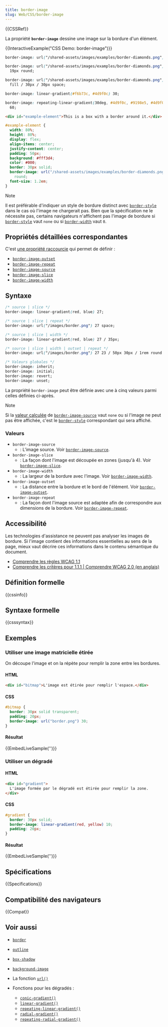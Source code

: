 ```yaml
---
title: border-image
slug: Web/CSS/border-image
---
```


{{CSSRef}}

La propriété **`border-image`** dessine une image sur la bordure d'un élément.

{{InteractiveExample("CSS Demo: border-image")}}

```css interactive-example-choice
border-image: url("/shared-assets/images/examples/border-diamonds.png") 30;
```

```css interactive-example-choice
border-image: url("/shared-assets/images/examples/border-diamonds.png") 30 /
  19px round;
```

```css interactive-example-choice
border-image: url("/shared-assets/images/examples/border-diamonds.png") 30
  fill / 30px / 30px space;
```

```css interactive-example-choice
border-image: linear-gradient(#f6b73c, #4d9f0c) 30;
```

```css interactive-example-choice
border-image: repeating-linear-gradient(30deg, #4d9f0c, #9198e5, #4d9f0c 20px)
  60;
```

```html interactive-example
<div id="example-element">This is a box with a border around it.</div>
```

```css interactive-example
#example-element {
  width: 80%;
  height: 80%;
  display: flex;
  align-items: center;
  justify-content: center;
  padding: 50px;
  background: #fff3d4;
  color: #000;
  border: 30px solid;
  border-image: url("/shared-assets/images/examples/border-diamonds.png") 30
    round;
  font-size: 1.2em;
}
```

> [!NOTE]
> Il est préférable d'indiquer un style de bordure distinct avec [`border-style`](/fr/docs/Web/CSS/border-style) dans le cas où l'image ne chargerait pas. Bien que la spécification ne le nécessite pas, certains navigateurs n'affichent pas l'image de bordure si [`border-style`](/fr/docs/Web/CSS/border-style) vaut `none` ou si [`border-width`](/fr/docs/Web/CSS/border-width) vaut `0`.

## Propriétés détaillées correspondantes

C'est [une propriété raccourcie](/fr/docs/Web/CSS/Shorthand_properties) qui permet de définir&nbsp;:

- [`border-image-outset`](/fr/docs/Web/CSS/border-image-outset)
- [`border-image-repeat`](/fr/docs/Web/CSS/border-image-repeat)
- [`border-image-source`](/fr/docs/Web/CSS/border-image-source)
- [`border-image-slice`](/fr/docs/Web/CSS/border-image-slice)
- [`border-image-width`](/fr/docs/Web/CSS/border-image-width)

## Syntaxe

```css
/* source | slice */
border-image: linear-gradient(red, blue) 27;

/* source | slice | repeat */
border-image: url("/images/border.png") 27 space;

/* source | slice | width */
border-image: linear-gradient(red, blue) 27 / 35px;

/* source | slice | width | outset | repeat */
border-image: url("/images/border.png") 27 23 / 50px 30px / 1rem round space;

/* Valeurs globales */
border-image: inherit;
border-image: initial;
border-image: revert;
border-image: unset;
```

La propriété `border-image` peut être définie avec une à cinq valeurs parmi celles définies ci-après.

> [!NOTE]
> Si la [valeur calculée](/fr/docs/Web/CSS/computed_value) de [`border-image-source`](/fr/docs/Web/CSS/border-image-source) vaut `none` ou si l'image ne peut pas être affichée, c'est le [`border-style`](/fr/docs/Web/CSS/border-style) correspondant qui sera affiché.

### Valeurs

- `border-image-source`
  - : L'image source. Voir [`border-image-source`](/fr/docs/Web/CSS/border-image-source).
- `border-image-slice`
  - : La façon dont l'image est découpée en zones (jusqu'à 4). Voir [`border-image-slice`](/fr/docs/Web/CSS/border-image-slice).
- `border-image-width`
  - : La largeur de la bordure avec l'image. Voir [`border-image-width`](/fr/docs/Web/CSS/border-image-width).
- `border-image-outset`
  - : La distance entre la bordure et le bord de l'élément. Voir [`border-image-outset`](/fr/docs/Web/CSS/border-image-outset).
- `border-image-repeat`
  - : La façon dont l'image source est adaptée afin de correspondre aux dimensions de la bordure. Voir [`border-image-repeat`](/fr/docs/Web/CSS/border-image-repeat).

## Accessibilité

Les technologies d'assistance ne peuvent pas analyser les images de bordure. Si l'image contient des informations essentielles au sens de la page, mieux vaut décrire ces informations dans le contenu sémantique du document.

- [Comprendre les règles WCAG 1.1](/fr/docs/Web/Accessibility/Understanding_WCAG/Perceivable#guideline_1.1_—_providing_text_alternatives_for_non-text_content)
- [Comprendre les critères pour 1.1.1 | Comprendre WCAG 2.0 (en anglais)](https://www.w3.org/TR/2016/NOTE-UNDERSTANDING-WCAG20-20161007/text-equiv-all.html)

## Définition formelle

{{cssinfo}}

## Syntaxe formelle

{{csssyntax}}

## Exemples

### Utiliser une image matricielle étirée

On découpe l'image et on la répète pour remplir la zone entre les bordures.

#### HTML

```html
<div id="bitmap">L'image est étirée pour remplir l'espace.</div>
```

#### CSS

```css
#bitmap {
  border: 30px solid transparent;
  padding: 20px;
  border-image: url("border.png") 30;
}
```

#### Résultat

{{EmbedLiveSample('')}}

### Utiliser un dégradé

#### HTML

```html
<div id="gradient">
  L'image formée par le dégradé est étirée pour remplir la zone.
</div>
```

#### CSS

```css
#gradient {
  border: 30px solid;
  border-image: linear-gradient(red, yellow) 10;
  padding: 20px;
}
```

#### Résultat

{{EmbedLiveSample('')}}

## Spécifications

{{Specifications}}

## Compatibilité des navigateurs

{{Compat}}

## Voir aussi

- [`border`](/fr/docs/Web/CSS/border)
- [`outline`](/fr/docs/Web/CSS/outline)
- [`box-shadow`](/fr/docs/Web/CSS/box-shadow)
- [`background-image`](/fr/docs/Web/CSS/background-image)
- La fonction [`url()`](</fr/docs/Web/CSS/url()>)
- Fonctions pour les dégradés&nbsp;:

  - [`conic-gradient()`](</fr/docs/Web/CSS/gradient/conic-gradient()>)
  - [`linear-gradient()`](</fr/docs/Web/CSS/gradient/linear-gradient()>)
  - [`repeating-linear-gradient()`](</fr/docs/Web/CSS/gradient/repeating-linear-gradient()>)
  - [`radial-gradient()`](</fr/docs/Web/CSS/gradient/radial-gradient()>)
  - [`repeating-radial-gradient()`](</fr/docs/Web/CSS/gradient/repeating-radial-gradient()>)
